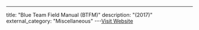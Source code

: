 ---
title: "Blue Team Field Manual (BTFM)"
description: "(2017)"
external_category: "Miscellaneous"
---[Visit Website](https://www.amazon.com/Blue-Team-Field-Manual-BTFM/dp/154101636X)

